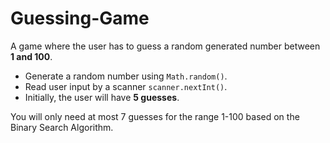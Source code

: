 # Guessing-Game

A game where the user has to guess a random generated number between **1 and 100**.

- Generate a random number using `Math.random()`.
- Read user input by a scanner  `scanner.nextInt()`.
- Initially, the user will have **5 guesses**. 

You will only need at most 7 guesses for the range 1-100 based on the Binary Search Algorithm.
